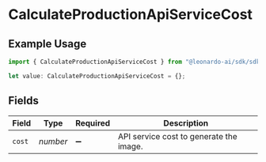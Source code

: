 # CalculateProductionApiServiceCost

## Example Usage

```typescript
import { CalculateProductionApiServiceCost } from "@leonardo-ai/sdk/sdk/models/operations";

let value: CalculateProductionApiServiceCost = {};
```

## Fields

| Field                                   | Type                                    | Required                                | Description                             |
| --------------------------------------- | --------------------------------------- | --------------------------------------- | --------------------------------------- |
| `cost`                                  | *number*                                | :heavy_minus_sign:                      | API service cost to generate the image. |